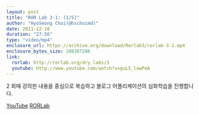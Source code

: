 ```yaml
---
layout: post
title: "ROR Lab 3-1: (1/5)"
author: "HyoSeong Choi(@hschoimd)"
date: 2011-12-10
duration: "27:56"
type: "video/mp4"
enclosure_url: https://archive.org/download/Rorlab3/rorlab-3-1.mp4
enclosure_bytes_size: 208387286
link:
  rorlab: http://rorlab.org/dry_labs/3
  youtube: http://www.youtube.com/watch?v=guLS_lawPeA
---
```


<p>2 회때 강의한 내용을 중심으로 복습하고 블로그 어플리케이션의 심화학습을 진행합니다.</p>

<div class="btn-group">
  <a class="btn btn-default btn-xs" href="{{ page.link.youtube }}">YouTube</a>
  <a class="btn btn-default btn-xs" href="{{ page.link.rorlab }}">RORLab</a>
</div>